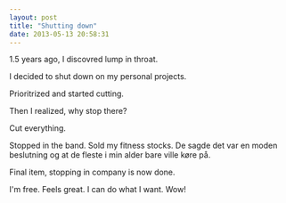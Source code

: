 ```yaml
---
layout: post
title: "Shutting down"
date: 2013-05-13 20:58:31
---
```

1.5 years ago, I discovred lump in throat.

I decided to shut down on my personal projects.

Prioritrized and started cutting.

Then I realized, why stop there?

Cut everything.

Stopped in the band. Sold my fitness stocks. De sagde det var en moden beslutning og at de fleste i min alder bare ville køre på.

Final item, stopping in company is now done.

I'm free. Feels great. I can do what I want. Wow!

